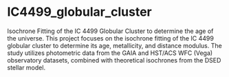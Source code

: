 # IC4499_globular_cluster
Isochrone Fitting of the IC 4499 Globular Cluster to determine the age of the universe. This project focuses on the isochrone fitting of the IC 4499 globular cluster to determine its age, metallicity, and distance modulus. The study utilizes photometric data from the GAIA and HST/ACS WFC (Vega) observatory datasets, combined with theoretical isochrones from the DSED stellar model.
